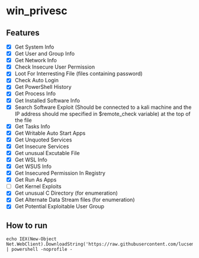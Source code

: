 # win_privesc

## Features 

- [x] Get System Info
- [x] Get User and Group Info
- [x] Get Network Info
- [x] Check Insecure User Permission
- [x] Loot For Interresting File (files containing password)
- [x] Check Auto Login
- [x] Get PowerShell History
- [x] Get Process Info
- [x] Get Installed Software Info
- [x] Search Software Exploit (Should be connected to a kali machine and the IP address should me specified in $remote_check variable) at the top of the file
- [x] Get Tasks Info
- [x] Get Writable Auto Start Apps
- [x] Get Unquoted Services
- [x] Get Insecure Services
- [x] Get unusual Excutable File 
- [x] Get WSL Info
- [x] Get WSUS Info
- [x] Get Insecured Permission In Registry
- [x] Get Run As Apps
- [ ] Get Kernel Exploits 
- [x] Get unusual C Directory (for enumeration)
- [x] Get Alternate Data Stream files (for enumeration)
- [x] Get Potential Exploitable User Group

## How to run 
```
echo IEX(New-Object Net.WebClient).DownloadString('https://raw.githubusercontent.com/lucsemassa/win_privesc/main/win_privesc.ps1') | powershell -noprofile - 
```

